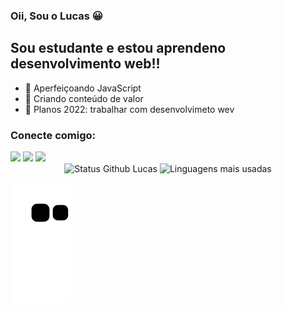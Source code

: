 ### Oii, Sou o Lucas 😀

## Sou estudante e estou aprendeno desenvolvimento  web!!

- 🌱 Aperfeiçoando JavaScript
- 👯 Criando conteúdo de valor
- 🥅  Planos 2022: trabalhar com desenvolvimeto wev

### Conecte comigo:

<div>
  <a href="" target="_blank"><img src="https://img.shields.io/badge/YouTube-FF0000?style=for-the-badge&logo=youtube&logoColor=white" target="_blank"></a>
  <a href="" target="_blank"><img src="https://img.shields.io/badge/-Instagram-%23E4405F?style=for-the-badge&logo=instagram&logoColor=white" target="_blank"></a>
  <a href="" target="_blank"><img src="https://img.shields.io/badge/-LinkedIn-%230077B5?style=for-the-badge&logo=linkedin&logoColor=white" target="_blank"></a> 
</div>

<div align="center">
<img width="450em" alt="Status Github Lucas" src="https://github-readme-stats.vercel.app/api?username=A-LucasCastro&show_icons=true&theme=dracula" />
<img width="380em" alt="Linguagens mais usadas" src="https://github-readme-stats.vercel.app/api/top-langs/?username=A-LucasCastro&layout=compact&theme=dracula"/>
</div>

![Snake animation](https://github.com/A-LucasCastro/A-LucasCastro/blob/output/github-contribution-grid-snake.svg)
